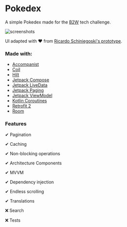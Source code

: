 # Pokedex

A simple Pokedex made for the [B2W](https://www.linkedin.com/company/b2w---companhia-global-do-varejo) tech challenge.

![screenshots](https://i.ibb.co/FH5crkp/me-lucasbatista-pokedex.png)

UI adapted with ❤ from [Ricardo Schiniegoski's prototype](https://www.figma.com/community/file/979132880663340794).

### Made with:

* [Accompanist](https://google.github.io/accompanist)
* [Coil](https://coil-kt.github.io/coil)
* [Hilt](https://dagger.dev/hilt)
* [Jetpack Compose](https://developer.android.com/jetpack/compose)
* [Jetpack LiveData](https://developer.android.com/topic/libraries/architecture/livedata)
* [Jetpack Paging](https://developer.android.com/jetpack/androidx/releases/paging)
* [Jetpack ViewModel](https://developer.android.com/topic/libraries/architecture/viewmodel)
* [Kotlin Coroutines](https://kotlinlang.org/docs/coroutines-overview.html)
* [Retrofit 2](https://square.github.io/retrofit)
* [Room](https://developer.android.com/jetpack/androidx/releases/room)

### Features

✔ Pagination

✔ Caching

✔ Non-blocking operations

✔ Architecture Components

✔ MVVM

✔ Dependency injection

✔ Endless scrolling

✔ Translations

❌ Search

❌ Tests
